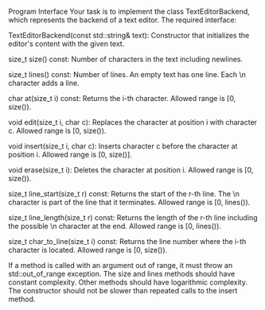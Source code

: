 Program Interface
Your task is to implement the class TextEditorBackend, which represents the backend of a text editor. The required interface:

TextEditorBackend(const std::string& text): Constructor that initializes the editor's content with the given text.

size_t size() const: Number of characters in the text including newlines.

size_t lines() const: Number of lines. An empty text has one line. Each \n character adds a line.

char at(size_t i) const: Returns the i-th character. Allowed range is [0, size()).

void edit(size_t i, char c): Replaces the character at position i with character c. Allowed range is [0, size()).

void insert(size_t i, char c): Inserts character c before the character at position i. Allowed range is [0, size()].

void erase(size_t i): Deletes the character at position i. Allowed range is [0, size()).

size_t line_start(size_t r) const: Returns the start of the r-th line. The \n character is part of the line that it terminates. Allowed range is [0, lines()).

size_t line_length(size_t r) const: Returns the length of the r-th line including the possible \n character at the end. Allowed range is [0, lines()).

size_t char_to_line(size_t i) const: Returns the line number where the i-th character is located. Allowed range is [0, size()).

If a method is called with an argument out of range, it must throw an std::out_of_range exception. The size and lines methods should have constant complexity. Other methods should have logarithmic complexity. The constructor should not be slower than repeated calls to the insert method.